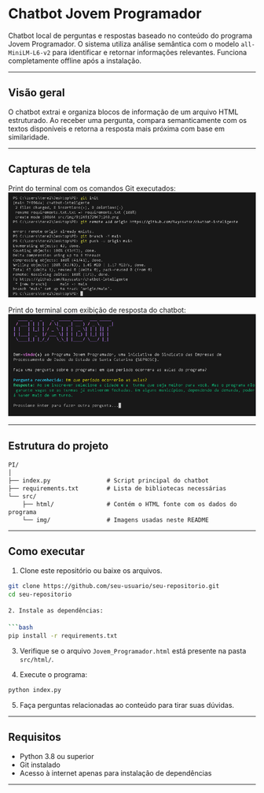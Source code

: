 # Chatbot Jovem Programador

Chatbot local de perguntas e respostas baseado no conteúdo do programa Jovem Programador. O sistema utiliza análise semântica com o modelo `all-MiniLM-L6-v2` para identificar e retornar informações relevantes. Funciona completamente offline após a instalação.

---

## Visão geral

O chatbot extrai e organiza blocos de informação de um arquivo HTML estruturado. Ao receber uma pergunta, compara semanticamente com os textos disponíveis e retorna a resposta mais próxima com base em similaridade.

---

## Capturas de tela

Print do terminal com os comandos Git executados:
![Reconhecimento](src/img/214121729471248.png)

Print do terminal com exibição de resposta do chatbot:
![Resposta](src/img/912491729471248.png)

---

## Estrutura do projeto

```
PI/
│
├── index.py                # Script principal do chatbot
├── requirements.txt        # Lista de bibliotecas necessárias
└── src/
    ├── html/               # Contém o HTML fonte com os dados do programa
    └── img/                # Imagens usadas neste README
```

---

## Como executar

1. Clone este repositório ou baixe os arquivos.

```bash
git clone https://github.com/seu-usuario/seu-repositorio.git
cd seu-repositorio

2. Instale as dependências:

```bash
pip install -r requirements.txt
```

3. Verifique se o arquivo `Jovem_Programador.html` está presente na pasta `src/html/`.

4. Execute o programa:

```bash
python index.py
```

5. Faça perguntas relacionadas ao conteúdo para tirar suas dúvidas.

---

## Requisitos

- Python 3.8 ou superior
- Git instalado
- Acesso à internet apenas para instalação de dependências

---

